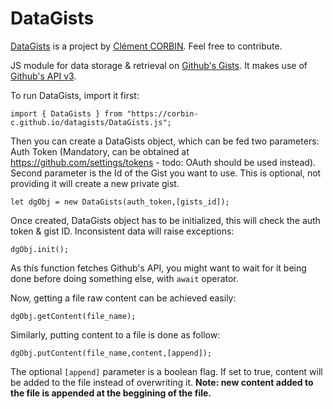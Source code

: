 # DataGists

[DataGists](https://github.com/corbin-c/datagists/) is a project by
[Clément CORBIN](https://github.com/corbin-c/). Feel free to contribute.

JS module for data storage & retrieval on [Github's Gists](https://gist.github.com/).
It makes use of [Github's API v3](https://developer.github.com/v3/).

To run DataGists, import it first:

`import { DataGists } from "https://corbin-c.github.io/datagists/DataGists.js";`

Then you can create a DataGists object, which can be fed two parameters: Auth
Token (Mandatory, can be obtained at https://github.com/settings/tokens - todo:
OAuth should be used instead). Second parameter is the Id of the Gist you want
to use. This is optional, not providing it will create a new private gist.

`let dgObj = new DataGists(auth_token,[gists_id]);`

Once created, DataGists object has to be initialized, this will check the auth
token & gist ID. Inconsistent data will raise exceptions:

`dgObj.init();`

As this function fetches Github's API, you might want to wait for it being done
before doing something else, with `await` operator.

Now, getting a file raw content can be achieved easily:

`dgObj.getContent(file_name);`

Similarly, putting content to a file is done as follow:

`dgObj.putContent(file_name,content,[append]);`

The optional `[append]` parameter is a boolean flag. If set to true, content
will be added to the file instead of overwriting it. **Note: new content added
to the file is appended at the beggining of the file.**
